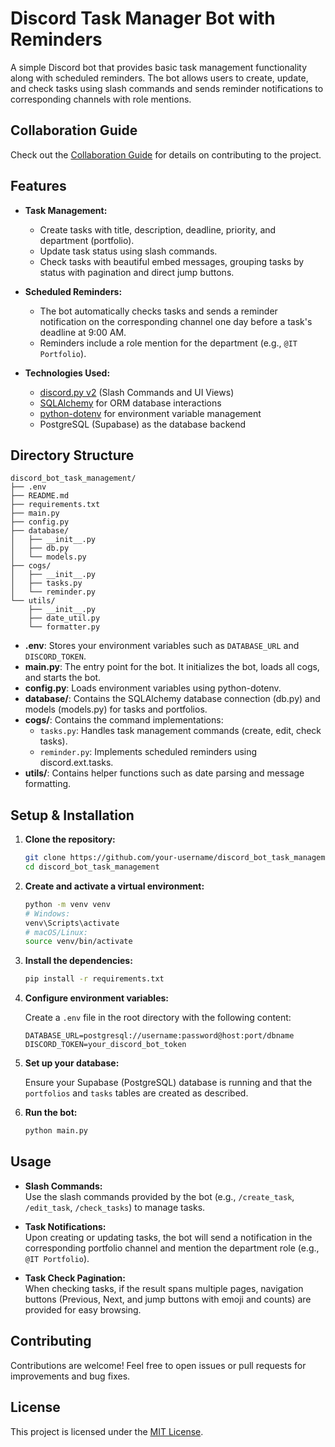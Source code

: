 # Discord Task Manager Bot with Reminders

A simple Discord bot that provides basic task management functionality along with scheduled reminders. The bot allows users to create, update, and check tasks using slash commands and sends reminder notifications to corresponding channels with role mentions.

## Collaboration Guide
Check out the [Collaboration Guide](docs/COLLABORATION_GUIDE.md) for details on contributing to the project.

## Features

- **Task Management:**  
  - Create tasks with title, description, deadline, priority, and department (portfolio).  
  - Update task status using slash commands.  
  - Check tasks with beautiful embed messages, grouping tasks by status with pagination and direct jump buttons.

- **Scheduled Reminders:**  
  - The bot automatically checks tasks and sends a reminder notification on the corresponding channel one day before a task's deadline at 9:00 AM.
  - Reminders include a role mention for the department (e.g., `@IT Portfolio`).

- **Technologies Used:**  
  - [discord.py v2](https://discordpy.readthedocs.io/en/stable/) (Slash Commands and UI Views)  
  - [SQLAlchemy](https://www.sqlalchemy.org/) for ORM database interactions  
  - [python-dotenv](https://pypi.org/project/python-dotenv/) for environment variable management  
  - PostgreSQL (Supabase) as the database backend

## Directory Structure

```
discord_bot_task_management/
├── .env
├── README.md
├── requirements.txt
├── main.py
├── config.py
├── database/
│   ├── __init__.py
│   ├── db.py
│   └── models.py
├── cogs/
│   ├── __init__.py
│   ├── tasks.py
│   └── reminder.py
└── utils/
    ├── __init__.py
    ├── date_util.py
    └── formatter.py
```

- **.env**: Stores your environment variables such as `DATABASE_URL` and `DISCORD_TOKEN`.
- **main.py**: The entry point for the bot. It initializes the bot, loads all cogs, and starts the bot.
- **config.py**: Loads environment variables using python-dotenv.
- **database/**: Contains the SQLAlchemy database connection (db.py) and models (models.py) for tasks and portfolios.
- **cogs/**: Contains the command implementations:
  - `tasks.py`: Handles task management commands (create, edit, check tasks).
  - `reminder.py`: Implements scheduled reminders using discord.ext.tasks.
- **utils/**: Contains helper functions such as date parsing and message formatting.

## Setup & Installation

1. **Clone the repository:**

   ```bash
   git clone https://github.com/your-username/discord_bot_task_management.git
   cd discord_bot_task_management
   ```

2. **Create and activate a virtual environment:**

   ```bash
   python -m venv venv
   # Windows:
   venv\Scripts\activate
   # macOS/Linux:
   source venv/bin/activate
   ```

3. **Install the dependencies:**

   ```bash
   pip install -r requirements.txt
   ```

4. **Configure environment variables:**

   Create a `.env` file in the root directory with the following content:

   ```dotenv
   DATABASE_URL=postgresql://username:password@host:port/dbname
   DISCORD_TOKEN=your_discord_bot_token
   ```

5. **Set up your database:**

   Ensure your Supabase (PostgreSQL) database is running and that the `portfolios` and `tasks` tables are created as described.

6. **Run the bot:**

   ```bash
   python main.py
   ```

## Usage

- **Slash Commands:**  
  Use the slash commands provided by the bot (e.g., `/create_task`, `/edit_task`, `/check_tasks`) to manage tasks.

- **Task Notifications:**  
  Upon creating or updating tasks, the bot will send a notification in the corresponding portfolio channel and mention the department role (e.g., `@IT Portfolio`).

- **Task Check Pagination:**  
  When checking tasks, if the result spans multiple pages, navigation buttons (Previous, Next, and jump buttons with emoji and counts) are provided for easy browsing.

## Contributing

Contributions are welcome! Feel free to open issues or pull requests for improvements and bug fixes.

## License

This project is licensed under the [MIT License](LICENSE).

